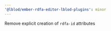 ```yaml
---
'@lblod/ember-rdfa-editor-lblod-plugins': minor
---
```


Remove explicit creation of `rdfa-id` attributes

